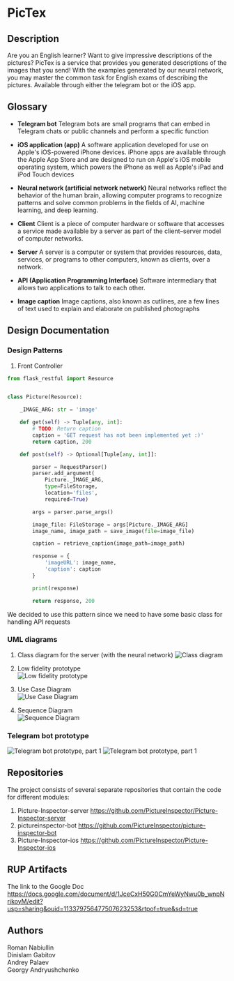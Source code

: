 # PicTex
## Description
Are you an English learner? Want to give impressive descriptions of the pictures? 
PicTex is a service that provides you generated descriptions of the images that you send!
With the examples generated by our neural network, you may master the common task for English exams of describing the pictures.
Available through either the telegram bot or the iOS app.  

## Glossary
- __Telegram bot__
    Telegram bots are small programs that can embed in Telegram chats or public channels and perform a specific function
- __iOS application (app)__
    A software application developed for use on Apple's iOS-powered iPhone devices. iPhone apps are available through the Apple App Store and are designed to run on Apple's iOS mobile operating system, which powers the iPhone as well as Apple's iPad and iPod Touch devices

- __Neural network (artificial network network)__
    Neural networks reflect the behavior of the human brain, allowing computer programs to recognize patterns and solve common problems in the fields of AI, machine learning, and deep learning.

- __Client__
    Client is a piece of computer hardware or software that accesses a service made available by a server as part of the client–server model of computer networks.
- __Server__
    A server is a computer or system that provides resources, data, services, or programs to other computers, known as clients, over a network.
- __API (Application Programming Interface)__
    Software intermediary that allows two applications to talk to each other.
- __Image caption__
    Image captions, also known as cutlines, are a few lines of text used to explain and elaborate on published photographs
  

## Design Documentation

### Design Patterns 
1. Front Controller
```python
from flask_restful import Resource


class Picture(Resource):

    _IMAGE_ARG: str = 'image'

    def get(self) -> Tuple[any, int]:
        # TODO: Return caption
        caption = 'GET request has not been implemented yet :)'
        return caption, 200

    def post(self) -> Optional[Tuple[any, int]]:

        parser = RequestParser()
        parser.add_argument(
            Picture._IMAGE_ARG,
            type=FileStorage,
            location='files',
            required=True)

        args = parser.parse_args()

        image_file: FileStorage = args[Picture._IMAGE_ARG]
        image_name, image_path = save_image(file=image_file)

        caption = retrieve_caption(image_path=image_path)

        response = {
            'imageURL': image_name,
            'caption': caption
        }

        print(response)

        return response, 200
```
We decided to use this pattern since we need to have some basic class for handling API requests

### UML diagrams
1. Class diagram for the server (with the neural network)
![Class diagram]( app.svg "Class diagram")
   
2. Low fidelity prototype <br />
![Low fidelity prototype](prototype.jpg "Low fidelity prototype")
   
3. Use Case Diagram <br />
![Use Case Diagram](use_case_diagram.png "Use Case Diagram")
   
4. Sequence Diagram <br />
![Sequence Diagram](sequence_diagram.png "Sequence Diagram")
   
### Telegram bot prototype
![Telegram bot prototype, part 1](bot_prototype1.png "Telegram bot prototype, part 1")
![Telegram bot prototype, part 1](bot_prototype2.png "Telegram bot prototype, part 1")



## Repositories
The project consists of several separate repositories that contain the code for different modules:
1. Picture-Inspector-server
https://github.com/PictureInspector/Picture-Inspector-server
2. pictureinspector-bot
https://github.com/PictureInspector/picture-inspector-bot
3. Picture-Inspector-ios
https://github.com/PictureInspector/Picture-Inspector-ios

## RUP Artifacts
The link to the Google Doc
https://docs.google.com/document/d/1JceCxH50G0CmYeWyNwu0b_wnpNrjkoyM/edit?usp=sharing&ouid=113379756477507623253&rtpof=true&sd=true

## Authors
Roman Nabiullin  
Dinislam Gabitov  
Andrey Palaev  
Georgy Andryushchenko  
